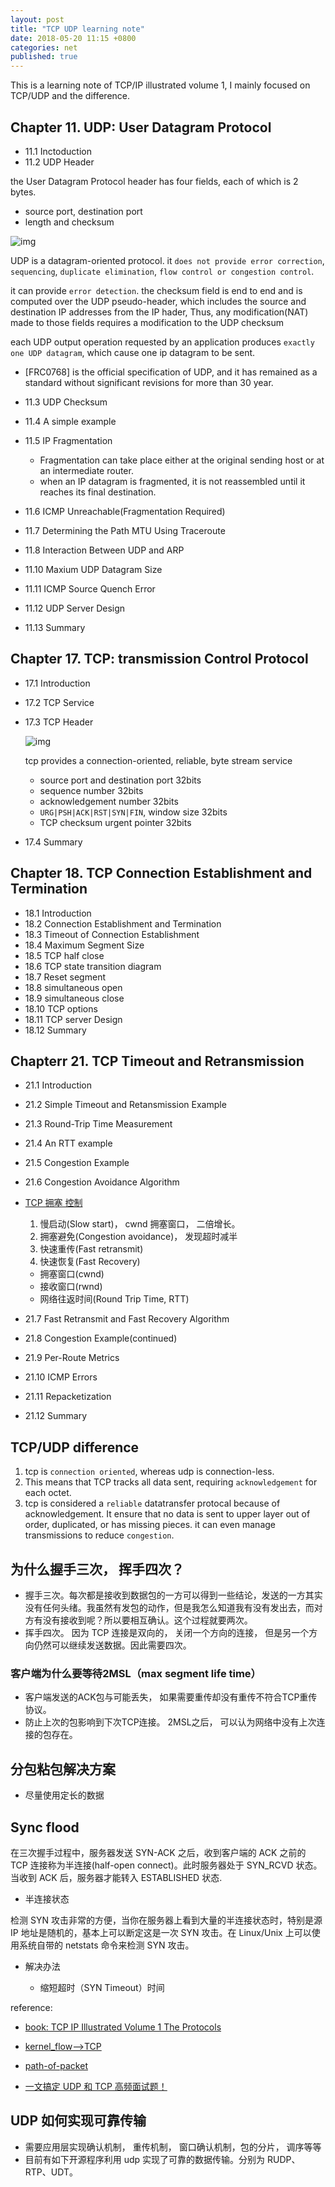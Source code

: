 ```yaml
---
layout: post
title: "TCP UDP learning note"
date: 2018-05-20 11:15 +0800
categories: net
published: true
---
```


This is a learning note of TCP/IP illustrated volume 1, I mainly focused on TCP/UDP and the difference.

## Chapter 11. UDP: User Datagram Protocol

- 11.1 Inctoduction
- 11.2 UDP Header

the User Datagram Protocol header has four fields, each of which is 2 bytes.

- source port, destination port
- length and checksum

![img](http://telescript.denayer.wenk.be/~hcr/cn/idoceo/images/udp_header.gif)

UDP is a datagram-oriented protocol. it `does not provide error correction`, `sequencing`, `duplicate elimination`, `flow control or congestion control`.

it can provide `error detection`. the checksum field is end to end and is computed over the UDP pseudo-header, which includes the source and destination IP addresses from the IP hader, Thus, any modification(NAT) made to those fields requires a modification to the UDP checksum

each UDP output operation requested by an application produces `exactly one UDP datagram`, which cause one ip datagram to be sent.

- [FRC0768] is the official specification of UDP, and it has remained as a standard without significant revisions for more than 30 year.

- 11.3 UDP Checksum
- 11.4 A simple example
- 11.5 IP Fragmentation
  - Fragmentation can take place either at the original sending host or at an intermediate router.
  - when an IP datagram is fragmented, it is not reassembled until it reaches its final destination.
- 11.6 ICMP Unreachable(Fragmentation Required)
- 11.7 Determining the Path MTU Using Traceroute
- 11.8 Interaction Between UDP and ARP
- 11.10 Maxium UDP Datagram Size
- 11.11 ICMP Source Quench Error
- 11.12 UDP Server Design
- 11.13 Summary

## Chapter 17. TCP: transmission Control Protocol

- 17.1 Introduction

- 17.2 TCP Service

- 17.3 TCP Header

  ![img](http://telescript.denayer.wenk.be/~hcr/cn/idoceo/images/tcp_header.gif)

  tcp provides a connection-oriented, reliable, byte stream service

  - source port and destination port 32bits
  - sequence number 32bits
  - acknowledgement number 32bits
  - `URG|PSH|ACK|RST|SYN|FIN`, window size 32bits
  - TCP checksum urgent pointer 32bits

* 17.4 Summary

## Chapter 18. TCP Connection Establishment and Termination

- 18.1 Introduction
- 18.2 Connection Establishment and Termination
- 18.3 Timeout of Connection Establishment
- 18.4 Maximum Segment Size
- 18.5 TCP half close
- 18.6 TCP state transition diagram
- 18.7 Reset segment
- 18.8 simultaneous open
- 18.9 simultaneous close
- 18.10 TCP options
- 18.11 TCP server Design
- 18.12 Summary

## Chapterr 21. TCP Timeout and Retransmission

- 21.1 Introduction
- 21.2 Simple Timeout and Retansmission Example
- 21.3 Round-Trip Time Measurement
- 21.4 An RTT example
- 21.5 Congestion Example
- 21.6 Congestion Avoidance Algorithm
- [TCP 拥塞 控制](https://zhidao.baidu.com/question/98620785.html)

  1. 慢启动(Slow start)， cwnd 拥塞窗口， 二倍增长。
  2. 拥塞避免(Congestion avoidance)， 发现超时减半
  3. 快速重传(Fast retransmit)
  4. 快速恢复(Fast Recovery)

  - 拥塞窗口(cwnd)
  - 接收窗口(rwnd)
  - 网络往返时间(Round Trip Time, RTT)

- 21.7 Fast Retransmit and Fast Recovery Algorithm
- 21.8 Congestion Example(continued)
- 21.9 Per-Route Metrics
- 21.10 ICMP Errors
- 21.11 Repacketization
- 21.12 Summary

## TCP/UDP difference

1. tcp is `connection oriented`, whereas udp is connection-less.
2. This means that TCP tracks all data sent, requiring `acknowledgement` for each octet.
3. tcp is considered a `reliable` datatransfer protocal because of acknowledgement. It ensure that no data is sent to upper layer out of order, duplicated, or has missing pieces. it can even manage transmissions to reduce `congestion`.

## 为什么握手三次， 挥手四次？

- 握手三次。每次都是接收到数据包的一方可以得到一些结论，发送的一方其实没有任何头绪。我虽然有发包的动作，但是我怎么知道我有没有发出去，而对方有没有接收到呢？所以要相互确认。这个过程就要两次。
- 挥手四次。 因为 TCP 连接是双向的， 关闭一个方向的连接， 但是另一个方向仍然可以继续发送数据。因此需要四次。

### 客户端为什么要等待2MSL（max segment life time）

- 客户端发送的ACK包与可能丢失， 如果需要重传却没有重传不符合TCP重传协议。
- 防止上次的包影响到下次TCP连接。 2MSL之后， 可以认为网络中没有上次连接的包存在。

## 分包粘包解决方案

- 尽量使用定长的数据

## Sync flood

在三次握手过程中，服务器发送 SYN-ACK 之后，收到客户端的 ACK 之前的 TCP 连接称为半连接(half-open connect)。此时服务器处于 SYN_RCVD 状态。当收到 ACK 后，服务器才能转入 ESTABLISHED 状态.

- 半连接状态

检测 SYN 攻击非常的方便，当你在服务器上看到大量的半连接状态时，特别是源 IP 地址是随机的，基本上可以断定这是一次 SYN 攻击。在 Linux/Unix 上可以使用系统自带的 netstats 命令来检测 SYN 攻击。

- 解决办法

  - 缩短超时（SYN Timeout）时间



reference:

- [book: TCP IP Illustrated Volume 1 The Protocols](https://doc.lagout.org/network/TCP%20IP%20Illustrated%20Volume%201%20The%20Protocols.pdf)

- [kernel_flow-->TCP](https://wiki.linuxfoundation.org/networking/kernel_flow)
- [path-of-packet](https://www.cs.dartmouth.edu/~sergey/me/netreads/path-of-packet/Lab9_modified.pdf)
- [一文搞定 UDP 和 TCP 高频面试题！](https://zhuanlan.zhihu.com/p/108822858)

## UDP 如何实现可靠传输

- 需要应用层实现确认机制， 重传机制， 窗口确认机制，包的分片， 调序等等
- 目前有如下开源程序利用 udp 实现了可靠的数据传输。分别为 RUDP、RTP、UDT。
